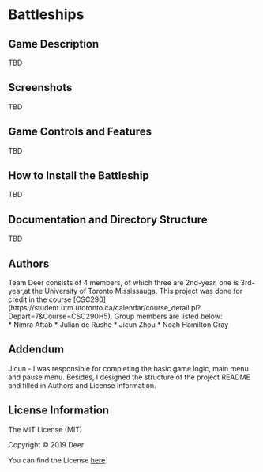# Battleships

## Game Description
TBD

## Screenshots
TBD

## Game Controls and Features
TBD

## How to Install the Battleship
TBD

## Documentation and Directory Structure
TBD

## Authors
<div>Team Deer consists of 4 members, of which three are 2nd-year,
one is 3rd-year,at the University of Toronto Mississauga.
This project was done for credit in the course
[CSC290](https://student.utm.utoronto.ca/calendar/course_detail.pl?Depart=7&Course=CSC290H5).
Group members are listed below: </div>
* Nimra Aftab
* Julian de Rushe
* Jicun Zhou
* Noah Hamilton Gray

## Addendum
<div>Jicun​ - I was responsible for completing the basic game logic, main menu and pause menu.
 Besides, I designed the structure of the project README and filled in Authors and License
Information.</div>

## License Information
The MIT License (MIT)

Copyright © 2019 Deer

You can find the License [here](https://github.com/graynoah/Battleships/blob/master/LICENSE).
